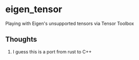 # eigen_tensor
Playing with Eigen's unsupported tensors via Tensor Toolbox

## Thoughts

1. I guess this is a port from rust to C++

